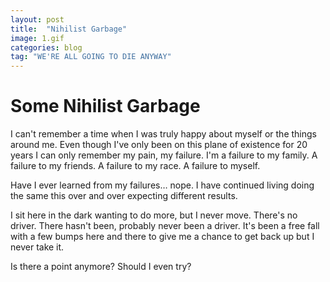 ```yaml
---
layout: post
title:  "Nihilist Garbage"
image: 1.gif
categories: blog
tag: "WE'RE ALL GOING TO DIE ANYWAY"
---
```


# Some Nihilist Garbage

I can't remember a time when I was truly happy about myself or the things around
me. Even though I've only been on this plane of existence for 20 years I can only
remember my pain, my failure. I'm a failure to my family. A failure to my friends.
A failure to my race. A failure to myself.

Have I ever learned from my failures… nope. I have continued living doing the same
this over and over expecting different results.

I sit here in the dark wanting to do more, but I never move. There's no driver.
There hasn't been, probably never been a driver. It's been a free fall with a
few bumps here and there to give me a chance to get back up but I never take it.

Is there a point anymore? Should I even try?
